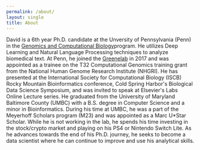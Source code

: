 ```yaml
---
permalink: /about/
layout: single
title: About
---
```


David is a 6th year Ph.D. candidate at the Unversity of Pennsylvania (Penn) in the <a href="https://www.med.upenn.edu/gcb/">Genomics and Computational Biology</a>program. 
He utilizes Deep Learning and Natural Language Processing techniques to analyze biomedical text.
At Penn, he joined the <a href="https://greenelab.com">Greenelab</a> in 2017 and was appointed as a trainee on the T32 Computational Genomics training grant from the National Human Genome Research Institute (NHGRI).
He has presented at the International Society for Computational Biology (ISCB) Rocky Mountain Bioinformatics  conference, Cold Spring Harbor's Biological Data Science Symposium, and was invited to speak at Elsevier's Labs Online Lecture series. 
He graduated from the University of Maryland Baltimore County (UMBC) with a B.S. degree in Computer Science and a minor in Bioinformatics. 
During his time at UMBC, he was a part of the Meyerhoff Scholars program (M23) and was appointed as a Marc U*Star Scholar.
While he is not working in the lab, he spends his time investing in the stock/crypto market and playing on his PS4 or Nintendo Switch Lite.
As he advances towards the end of his Ph.D. journey, he seeks to become a data scientist where he can continue to improve and use his analytical skills. 
